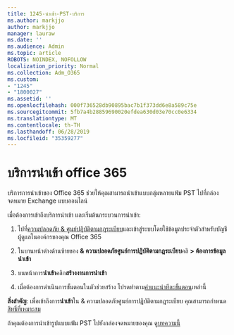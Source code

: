 ```yaml
---
title: 1245-นำเข้า-PST-บริการ
ms.author: markjjo
author: markjjo
manager: lauraw
ms.date: ''
ms.audience: Admin
ms.topic: article
ROBOTS: NOINDEX, NOFOLLOW
localization_priority: Normal
ms.collection: Adm_O365
ms.custom:
- "1245"
- "1800027"
ms.assetid: ''
ms.openlocfilehash: 000f736528db90895bac7b1f373dd6e8a589c75e
ms.sourcegitcommit: 5fb7a4b28859690020efdea630d03e70cc0e6334
ms.translationtype: MT
ms.contentlocale: th-TH
ms.lasthandoff: 06/28/2019
ms.locfileid: "35359277"
---
```

# <a name="office-365-import-service"></a>บริการนำเข้า office 365

บริการการนำเข้าของ Office 365 ช่วยให้คุณสามารถนำเข้าแบบกลุ่มหลายแฟ้ม PST ไปที่กล่องจดหมาย Exchange แบบออนไลน์

เมื่อต้องการเข้าถึงบริการนำเข้า และเริ่มต้นกระบวนการนำเข้า:

1. ไปที่[ความปลอดภัย & ศูนย์ปฏิบัติตามกฎระเบียบ](https://protection.office.com)และเข้าสู่ระบบโดยใช้ข้อมูลประจำตัวสำหรับบัญชีผู้ดูแลในองค์กรของคุณ Office 365

2. ในบานหน้าต่างด้านซ้ายของ **& ความปลอดภัยศูนย์การปฏิบัติตามกฎระเบียบ**คลิ **> ต้องการข้อมูลนำเข้า**

3. บนหน้าการ**นำเข้า**คลิก**สร้างงานการนำเข้า**

4. เมื่อต้องการดำเนินการขั้นตอนในตัวช่วยสร้าง โปรดทำตาม[คำแนะนำทีละขั้นตอน](https://docs.microsoft.com/office365/securitycompliance/use-network-upload-to-import-pst-files)เหล่านี้

**สิ่งสำคัญ**: เพื่อเข้าถึงการ**นำเข้า**ใน & ความปลอดภัยศูนย์การปฏิบัติตามกฎระเบียบ คุณสามารถกำหนด[สิทธิ์ที่เหมาะสม](https://docs.microsoft.com/office365/securitycompliance/use-network-upload-to-import-pst-files#before-you-begin)

ถ้าคุณต้องการนำเข้ารูปแบบแฟ้ม PST ไปยังกล่องจดหมายของคุณ ดู[บทความนี้](https://support.office.com/article/import-email-contacts-and-calendar-from-an-outlook-pst-file-431a8e9a-f99f-4d5f-ae48-ded54b3440ac)
